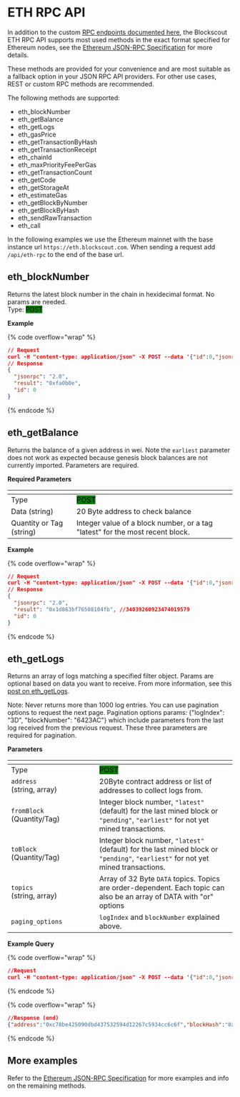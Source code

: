 # ETH RPC API

In addition to the custom [RPC endpoints documented here](./), the Blockscout ETH RPC API supports most used methods in the exact format specified for Ethereum nodes, see the [Ethereum JSON-RPC Specification](https://ethereum.github.io/execution-apis/api-documentation/) for more details.

These methods are provided for your convenience and are most suitable as a fallback option in your JSON RPC API providers. For other use cases, REST or custom RPC methods are recommended.

The following methods are supported:

* eth\_blockNumber
* eth\_getBalance
* eth\_getLogs
* eth\_gasPrice
* eth\_getTransactionByHash
* eth\_getTransactionReceipt
* eth\_chainId
* eth\_maxPriorityFeePerGas
* eth\_getTransactionCount
* eth\_getCode
* eth\_getStorageAt
* eth\_estimateGas
* eth\_getBlockByNumber
* eth\_getBlockByHash
* eth\_sendRawTransaction
* eth\_call

In the following examples we use the Ethereum mainnet with the base instance url `https://eth.blockscout.com`. When sending a request add `/api/eth-rpc` to the end of the base url.

## eth\_blockNumber

Returns the latest block number in the chain in hexidecimal format. No params are needed.\
Type: <mark style="background-color:green;">POST</mark>

**Example**

{% code overflow="wrap" %}
```json
// Request
curl -H "content-type: application/json" -X POST --data '{"id":0,"jsonrpc":"2.0","method":"eth_blockNumber","params":[]}' https://eth.blockscout.com/api/eth-rpc
// Response
{
  "jsonrpc": "2.0",
  "result": "0xfa0b0e",
  "id": 0
}
```
{% endcode %}

## eth\_getBalance

Returns the balance of a given address in wei. Note the `earliest` parameter does not work as expected because genesis block balances are not currently imported. Parameters are required.

**Required Parameters**

<table><thead><tr><th width="130.5"></th><th></th></tr></thead><tbody><tr><td>Type</td><td><mark style="background-color:green;">POST</mark></td></tr><tr><td>Data (string)</td><td>20 Byte address to check balance</td></tr><tr><td>Quantity or Tag (string)</td><td>Integer value of a block number, or a tag "latest" for the most recent block.</td></tr></tbody></table>

**Example**

{% code overflow="wrap" %}
```json
// Request
curl -H "content-type: application/json" -X POST --data '{"id":0,"jsonrpc":"2.0","method":"eth_getBalance","params":["0xd8dA6BF26964aF9D7eEd9e03E53415D37aA96045","latest"]}' https://eth.blockscout.com/api/eth-rpc
// Response
{
  "jsonrpc": "2.0",
  "result": "0x1d863bf76508104fb", //34039260923474019579
  "id": 0
}

```
{% endcode %}

## eth\_getLogs

Returns an array of logs matching a specified filter object. Params are optional based on data you want to receive. From more information, see this [post on eth\_getLogs](https://medium.com/alchemy-api/deep-dive-into-eth-getlogs-5faf6a66fd81).

Note: Never returns more than 1000 log entries. You can use pagination options to request the next page. Pagination options params: {"logIndex": "3D", "blockNumber": "6423AC"} which include parameters from the last log received from the previous request. These three parameters are required for pagination.

**Parameters**

<table><thead><tr><th width="181.5"></th><th></th></tr></thead><tbody><tr><td>Type</td><td><mark style="background-color:green;">POST</mark></td></tr><tr><td><code>address</code><br>(string, array)</td><td>20Byte contract address or list of addresses to collect logs from.</td></tr><tr><td><code>fromBlock</code><br>(Quantity/Tag)</td><td>Integer block number, <code>"latest"</code> (default) for the last mined block or <code>"pending"</code>, <code>"earliest"</code> for not yet mined transactions.</td></tr><tr><td><code>toBlock</code><br>(Quantity/Tag)</td><td>Integer block number, <code>"latest"</code> (default) for the last mined block or <code>"pending"</code>, <code>"earliest"</code> for not yet mined transactions.</td></tr><tr><td><code>topics</code><br>(string, array)</td><td>Array of 32 Byte <code>DATA</code> topics. Topics are order-dependent. Each topic can also be an array of DATA with "or" options</td></tr><tr><td><code>paging_options</code></td><td><code>logIndex</code> and <code>blockNumber</code> explained above.</td></tr></tbody></table>

**Example Query**

{% code overflow="wrap" %}
```json
//Request
curl -H "content-type: application/json" -X POST --data '{"id":0,"jsonrpc":"2.0","method":"eth_getLogs","params":[{"address":"0xc78Be425090Dbd437532594D12267C5934Cc6c6f","paging_options":{"logIndex":"3D","blockNumber":"6423AC"},"fromBlock":"earliest","toBlock":"latest","topics":["0xddf252ad1be2c89b69c2b068fc378daa952ba7f163c4a11628f55a4df523b3ef"]}]}' https://eth.blockscout.com/api/eth-rpc
```
{% endcode %}

{% code overflow="wrap" %}
```json
//Response (end)
{"address":"0xc78be425090dbd437532594d12267c5934cc6c6f","blockHash":"0x574755e06bf0cec6d59a8cc7db183d4545a90242d03d5bc3806681277356cf4b","blockNumber":"0x79D4CF","data":"0x000000000000000000000000000000000000000000000c81c6f8fe7064224e6e","logIndex":"0x42","removed":false,"topics":["0xddf252ad1be2c89b69c2b068fc378daa952ba7f163c4a11628f55a4df523b3ef","0x0000000000000000000000000000000000000000000000000000000000000000","0x00000000000000000000000078c04412a6eb2f524ccf50b5f3d863a82e2f8d6f"],"transactionHash":"0xd35fe29c81484258f38b4848a4d44f54f3dc0b9b3d10ad094b8cd5f3a4815e64","transactionIndex":"0x6D","type":"mined"},{"address":"0xc78be425090dbd437532594d12267c5934cc6c6f","blockHash":"0xcb58a082f58bea43dfb6be8addf97c915190175b9f0f0abc1e05bfd02573f010","blockNumber":"0x7BA949","data":"0x000000000000000000000000000000000000000000000c81c6272987dea5867a","logIndex":"0x38","removed":false,"topics":["0xddf252ad1be2c89b69c2b068fc378daa952ba7f163c4a11628f55a4df523b3ef","0x0000000000000000000000000000000000000000000000000000000000000000","0x0000000000000000000000001082e1c4a9c9f946ba102667a14f206c0f81e147"],"transactionHash":"0xd12770e7a1dfa759f6a645981e4bd1d75d2ed131b52565e436bce90b5b39f137","transactionIndex":"0x89","type":"mined"}],"id":0}
```
{% endcode %}

## More examples

Refer to the [Ethereum JSON-RPC Specification](https://ethereum.github.io/execution-apis/api-documentation/) for more examples and info on the remaining methods.
